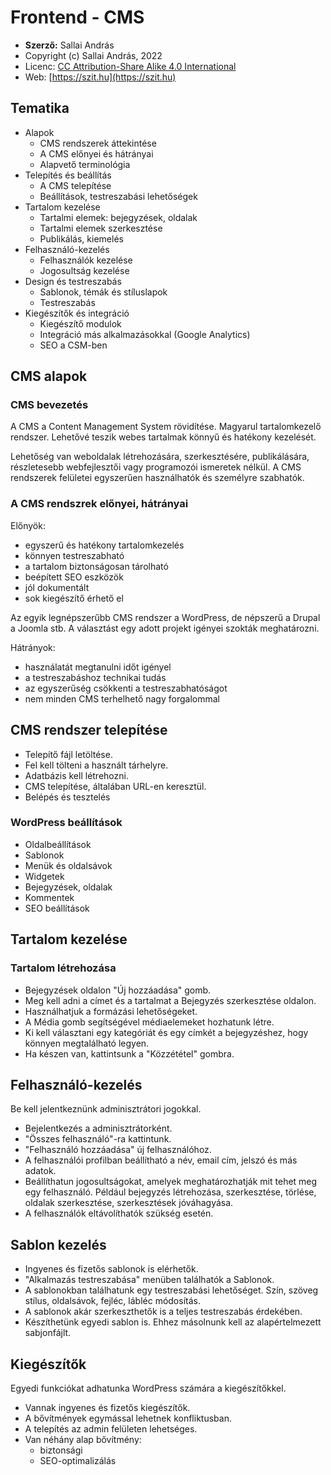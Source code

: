 # Frontend - CMS

* **Szerző:** Sallai András
* Copyright (c) Sallai András, 2022
* Licenc: [CC Attribution-Share Alike 4.0 International](https://creativecommons.org/licenses/by-sa/4.0/)
* Web: [https://szit.hu](https://szit.hu)

## Tematika

* Alapok
  * CMS rendszerek áttekintése
  * A CMS előnyei és hátrányai
  * Alapvető terminológia
* Telepítés és beállítás
  * A CMS telepítése
  * Beállítások, testreszabási lehetőségek
* Tartalom kezelése
  * Tartalmi elemek: bejegyzések, oldalak
  * Tartalmi elemek szerkesztése
  * Publikálás, kiemelés
* Felhasználó-kezelés
  * Felhasználók kezelése
  * Jogosultság kezelése
* Design és testreszabás
  * Sablonok, témák és stíluslapok
  * Testreszabás
* Kiegészítők és integráció
  * Kiegészítő modulok
  * Integráció más alkalmazásokkal (Google Analytics)
  * SEO a CSM-ben

## CMS alapok

### CMS bevezetés

A CMS a Content Management System rövidítése. Magyarul tartalomkezelő rendszer. Lehetővé teszik webes tartalmak könnyű és hatékony kezelését.

Lehetőség van weboldalak létrehozására, szerkesztésére, publikálására, részletesebb webfejlesztői vagy programozói ismeretek nélkül. A CMS rendszerek felületei egyszerűen használhatók és személyre szabhatók.

### A CMS rendszrek előnyei, hátrányai

Előnyök:

* egyszerű és hatékony tartalomkezelés
* könnyen testreszabható
* a tartalom biztonságosan tárolható
* beépített SEO eszközök
* jól dokumentált
* sok kiegészítő érhető el

Az egyik legnépszerűbb CMS rendszer a WordPress, de népszerű a Drupal a Joomla stb. A választást egy adott projekt igényei szokták meghatározni.

Hátrányok:

* használatát megtanulni időt igényel
* a testreszabáshoz technikai tudás
* az egyszerűség csökkenti a testreszabhatóságot
* nem minden CMS terhelhető nagy forgalommal

## CMS rendszer telepítése

* Telepítő fájl letöltése.
* Fel kell tölteni a használt tárhelyre.
* Adatbázis kell létrehozni.
* CMS telepítése, általában URL-en keresztül.
* Belépés és tesztelés

### WordPress beállítások

* Oldalbeállítások
* Sablonok
* Menük és oldalsávok
* Widgetek
* Bejegyzések, oldalak
* Kommentek
* SEO beállítások

## Tartalom kezelése

### Tartalom létrehozása

* Bejegyzések oldalon "Új hozzáadása" gomb.
* Meg kell adni a címet és a tartalmat a Bejegyzés szerkesztése oldalon.
* Használhatjuk a formázási lehetőségeket.
* A Média gomb segítségével médiaelemeket hozhatunk létre.
* Ki kell választani egy kategóriát és egy címkét a bejegyzéshez, hogy könnyen megtalálható legyen.
* Ha készen van, kattintsunk a "Közzététel" gombra.

## Felhasználó-kezelés

Be kell jelentkeznünk adminisztrátori jogokkal.

* Bejelentkezés a adminisztrátorként.
* "Összes felhasználó"-ra kattintunk.
* "Felhasználó hozzáadása" új felhasználóhoz.
* A felhasználói profilban beállítható a név, email cím, jelszó és más adatok.
* Beállíthatun jogosultságokat, amelyek meghatározhatják mit tehet meg egy felhasználó. Például bejegyzés létrehozása, szerkesztése, törlése, oldalak szerkesztése, szerkesztések jóváhagyása.
* A felhasználók eltávolíthatók szükség esetén.

## Sablon kezelés

* Ingyenes és fizetős sablonok is elérhetők.
* "Alkalmazás testreszabása" menüben találhatók a Sablonok.
* A sablonokban találhatunk egy testreszabási lehetőséget. Szín, szöveg stílus, oldalsávok, fejléc, lábléc módosítás.
* A sablonok akár szerkeszthetők is a teljes testreszabás érdekében.
* Készíthetünk egyedi sablon is. Ehhez másolnunk kell az alapértelmezett sabjonfájlt.

## Kiegészítők

Egyedi funkciókat adhatunka WordPress számára a kiegészítőkkel.

* Vannak ingyenes és fizetős kiegészítők.
* A bővítmények egymással lehetnek konfliktusban.
* A telepítés az admin felületen lehetséges.
* Van néhány alap bővítmény:
  * biztonsági
  * SEO-optimalizálás

